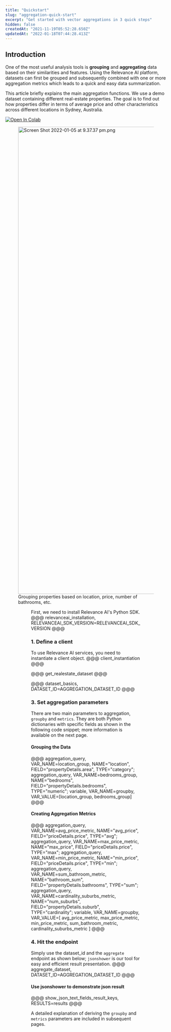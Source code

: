 ```yaml
---
title: "Quickstart"
slug: "aggregation-quick-start"
excerpt: "Get started with vector aggregations in 3 quick steps"
hidden: false
createdAt: "2021-11-19T05:52:28.650Z"
updatedAt: "2022-01-18T07:44:28.413Z"
---
```

## Introduction

One of the most useful analysis tools is **grouping** and **aggregating** data based on their similarities and features. Using the Relevance AI platform, datasets can first be grouped and subsequently combined with one or more aggregation metrics which leads to a quick and easy data summarization.

This article briefly explains the main aggregation functions. We use a demo dataset containing different real-estate properties. The goal is to find out how properties differ in terms of average price and other characteristics across different locations in Sydney, Australia.

[![Open In Colab](https://colab.research.google.com/assets/colab-badge.svg)](https://colab.research.google.com/github/RelevanceAI/RelevanceAI-readme-docs/blob/v2.0.0/docs/general-features/aggregations/_notebooks/RelevanceAI_ReadMe_QuickStart_Aggregations.ipynb)

<figure>
<img src="https://colab.research.google.com/github/RelevanceAI/RelevanceAI-readme-docs/blob/v2.0.0/docs_template/general-features/_assets/grouping-results.png" width="1458" alt="Screen Shot 2022-01-05 at 9.37.37 pm.png" />
<figcaption>Grouping properties based on location, price, number of bathrooms, etc.</figcaption>
<figure>


First, we need to install Relevance AI's Python SDK.
@@@ relevanceai_installation, RELEVANCEAI_SDK_VERSION=RELEVANCEAI_SDK_VERSION @@@

### 1.  Define a client
To use Relevance AI services, you need to instantiate a client object.
@@@ client_instantiation @@@

@@@ get_realestate_dataset @@@

@@@ dataset_basics, DATASET_ID=AGGREGATION_DATASET_ID @@@

### 3. Set aggregation parameters
There are two main parameters to aggregation, `groupby` and `metrics`. They are  both Python dictionaries with specific fields as shown in the following code snippet; more information is available on the next page.

#### Grouping the Data

@@@ aggregation_query, VAR_NAME=location_group, NAME="location", FIELD="propertyDetails.area", TYPE="category"; aggregation_query, VAR_NAME=bedrooms_group, NAME="bedrooms", FIELD="propertyDetails.bedrooms", TYPE="numeric"; variable, VAR_NAME=groupby, VAR_VALUE=[location_group, bedrooms_group]  @@@


#### Creating Aggregation Metrics

@@@ aggregation_query, VAR_NAME=avg_price_metric, NAME="avg_price", FIELD="priceDetails.price", TYPE="avg"; aggregation_query, VAR_NAME=max_price_metric, NAME="max_price", FIELD="priceDetails.price", TYPE="max"; aggregation_query, VAR_NAME=min_price_metric, NAME="min_price", FIELD="priceDetails.price", TYPE="min"; aggregation_query, VAR_NAME=sum_bathroom_metric, NAME="bathroom_sum", FIELD="propertyDetails.bathrooms", TYPE="sum"; aggregation_query, VAR_NAME=cardinality_suburbs_metric, NAME="num_suburbs", FIELD="propertyDetails.suburb", TYPE="cardinality"; variable, VAR_NAME=groupby, VAR_VALUE=[ avg_price_metric, max_price_metric, min_price_metric, sum_bathroom_metric, cardinality_suburbs_metric ] @@@

### 4. Hit the endpoint
Simply use the dataset_id and the `aggregate` endpoint as shown below; `jsonshower` is our tool for easy and efficient result presentation.
@@@ aggregate_dataset, DATASET_ID=AGGREGATION_DATASET_ID @@@

#### Use jsonshower to demonstrate json result


@@@ show_json_text_fields_result_keys, RESULTS=results @@@


A detailed explanation of deriving the `groupby` and `metrics` parameters are included in subsequent pages.
